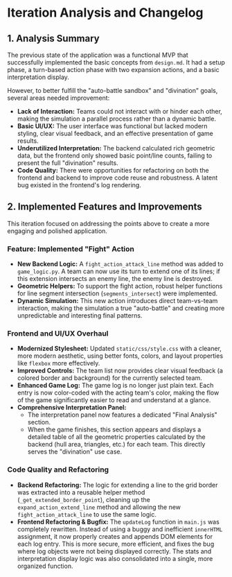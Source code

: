 # Iteration Analysis and Changelog

## 1. Analysis Summary

The previous state of the application was a functional MVP that successfully implemented the basic concepts from `design.md`. It had a setup phase, a turn-based action phase with two expansion actions, and a basic interpretation display.

However, to better fulfill the "auto-battle sandbox" and "divination" goals, several areas needed improvement:
-   **Lack of Interaction:** Teams could not interact with or hinder each other, making the simulation a parallel process rather than a dynamic battle.
-   **Basic UI/UX:** The user interface was functional but lacked modern styling, clear visual feedback, and an effective presentation of game results.
-   **Underutilized Interpretation:** The backend calculated rich geometric data, but the frontend only showed basic point/line counts, failing to present the full "divination" results.
-   **Code Quality:** There were opportunities for refactoring on both the frontend and backend to improve code reuse and robustness. A latent bug existed in the frontend's log rendering.

## 2. Implemented Features and Improvements

This iteration focused on addressing the points above to create a more engaging and polished application.

### Feature: Implemented "Fight" Action
-   **New Backend Logic:** A `fight_action_attack_line` method was added to `game_logic.py`. A team can now use its turn to extend one of its lines; if this extension intersects an enemy line, the enemy line is destroyed.
-   **Geometric Helpers:** To support the fight action, robust helper functions for line segment intersection (`segments_intersect`) were implemented.
-   **Dynamic Simulation:** This new action introduces direct team-vs-team interaction, making the simulation a true "auto-battle" and creating more unpredictable and interesting final patterns.

### Frontend and UI/UX Overhaul
-   **Modernized Stylesheet:** Updated `static/css/style.css` with a cleaner, more modern aesthetic, using better fonts, colors, and layout properties like `flexbox` more effectively.
-   **Improved Controls:** The team list now provides clear visual feedback (a colored border and background) for the currently selected team.
-   **Enhanced Game Log:** The game log is no longer just plain text. Each entry is now color-coded with the acting team's color, making the flow of the game significantly easier to read and understand at a glance.
-   **Comprehensive Interpretation Panel:**
    -   The interpretation panel now features a dedicated "Final Analysis" section.
    -   When the game finishes, this section appears and displays a detailed table of all the geometric properties calculated by the backend (hull area, triangles, etc.) for each team. This directly serves the "divination" use case.

### Code Quality and Refactoring
-   **Backend Refactoring:** The logic for extending a line to the grid border was extracted into a reusable helper method (`_get_extended_border_point`), cleaning up the `expand_action_extend_line` method and allowing the new `fight_action_attack_line` to use the same logic.
-   **Frontend Refactoring & Bugfix:** The `updateLog` function in `main.js` was completely rewritten. Instead of using a buggy and inefficient `innerHTML` assignment, it now properly creates and appends DOM elements for each log entry. This is more secure, more efficient, and fixes the bug where log objects were not being displayed correctly. The stats and interpretation display logic was also consolidated into a single, more organized function.